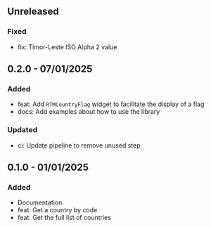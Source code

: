 ## Unreleased
### Fixed
- fix: Timor-Leste ISO Alpha 2 value

## 0.2.0 - 07/01/2025
### Added
- feat: Add `RTMCountryFlag` widget to facilitate the display of a flag
- docs: Add examples about how to use the library

### Updated
- ci: Update pipeline to remove unused step

## 0.1.0 - 01/01/2025
### Added
- Documentation
- feat: Get a country by code
- feat: Get the full list of countries
